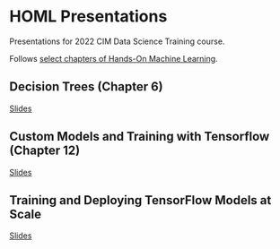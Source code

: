 # HOML Presentations 

Presentations for 2022 CIM Data Science Training course.

Follows [select chapters of Hands-On Machine Learning](https://github.com/ageron/handson-ml3). 

## Decision Trees (Chapter 6)

[Slides](06_decision_trees/)

## Custom Models and Training with Tensorflow (Chapter 12)

[Slides](12_custom_models_and_training_with_tensorflow/)

## Training and Deploying TensorFlow Models at Scale

[Slides](19_training_and_deploying_tensorflow/)
